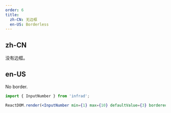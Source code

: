 ```yaml
---
order: 6
title:
  zh-CN: 无边框
  en-US: Borderless
---
```


## zh-CN

没有边框。

## en-US

No border.

```jsx
import { InputNumber } from 'infrad';

ReactDOM.render(<InputNumber min={1} max={10} defaultValue={3} bordered={false} />, mountNode);
```
